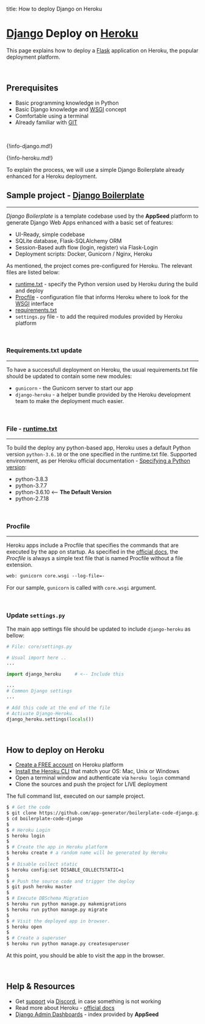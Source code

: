 title: How to deploy Django on Heroku

# [Django](https://www.djangoproject.com/) Deploy on [Heroku](https://www.heroku.com/)

This page explains how to deploy a [Flask](https://www.palletsprojects.com/p/flask/) application on Heroku, the popular deployment platform.

<br />

## Prerequisites

- Basic programming knowledge in Python
- Basic Django knowledge and [WSGI](/what-is/wsgi/) concept
- Comfortable using a terminal
- Already familiar with [GIT](https://git-scm.com/)

<br />

{!info-django.md!}

{!info-heroku.md!}

To explain the process, we will use a simple Django Boilerplate already enhanced for a Heroku deployment.

## Sample project - [Django Boilerplate](https://github.com/app-generator/boilerplate-code-django)
---

*Django Boilerplate* is a template codebase used by the **AppSeed** platform to generate Django Web Apps enhanced with a basic set of features:

- UI-Ready, simple codebase
- SQLite database, Flask-SQLAlchemy ORM
- Session-Based auth flow (login, register) via Flask-Login
- Deployment scripts: Docker, Gunicorn / Nginx, Heroku

As mentioned, the project comes pre-configured for Heroku. The relevant files are listed below:

- [runtime.txt](https://github.com/app-generator/boilerplate-code-django/blob/master/runtime.txt) - specify the Python version used by Heroku during the build and deploy
- [Procfile](https://github.com/app-generator/boilerplate-code-django/blob/master/Procfile) - configuration file that informs Heroku where to look for the [WSGI](/what-is/wsgi/) interface
- [requirements.txt](https://github.com/app-generator/boilerplate-code-django/blob/master/requirements.txt)
- `settings.py` file - to add the required modules provided by Heroku platform

<br />

### Requirements.txt update
---

To have a successfull deployment on Heroku, the usual requirements.txt file should be updated to contain some new modules:

- `gunicorn` - the Gunicorn server to start our app
- `django-heroku` - a helper bundle provided by the Heroku development team to make the deployment much easier.

<br />

### File - [runtime.txt](https://github.com/app-generator/boilerplate-code-django/blob/master/runtime.txt)
---

To build the deploy any python-based app, Heroku uses a default Python version `python-3.6.10` or the one specified in the runtime.txt file. Supported environment, as per Heroku official documentation - [Specifying a Python version](https://devcenter.heroku.com/articles/python-support#specifying-a-python-version):

- python-3.8.3
- python-3.7.7
- python-3.6.10 <-- **The Default Version**
- python-2.7.18

<br />

### Procfile
---

Heroku apps include a Procfile that specifies the commands that are executed by the app on startup.
As specified in the [official docs](https://devcenter.heroku.com/articles/procfile), the *Procfile* is always a simple text file that is named Procfile without a file extension.

```txt
web: gunicorn core.wsgi --log-file=-
```

For our sample, `gunicorn` is called with `core.wsgi` argument.

<br />

### Update `settings.py`

The main app settings file should be updated to include `django-heroku` as bellow: 

```python
# File: core/settings.py

# Usual import here ..
...

import django_heroku     # <-- Include this

...
# Common Django settings
...

# Add this code at the end of the file
# Activate Django-Heroku.
django_heroku.settings(locals())
```

<br />

## How to deploy on Heroku

- [Create a FREE account](https://signup.heroku.com/) on Heroku platform
- [Install the Heroku CLI](https://devcenter.heroku.com/articles/getting-started-with-python#set-up) that match your OS: Mac, Unix or Windows
- Open a terminal window and authenticate via `heroku login` command
- Clone the sources and push the project for LIVE deployment

The full command list, executed on our sample project.

```bash
$ # Get the code
$ git clone https://github.com/app-generator/boilerplate-code-django.git
$ cd boilerplate-code-django
$
$ # Heroku Login
$ heroku login
$
$ # Create the app in Heroku platform
$ heroku create # a random name will be generated by Heroku
$
$ # Disable collect static 
$ heroku config:set DISABLE_COLLECTSTATIC=1
$
$ # Push the source code and trigger the deploy
$ git push heroku master
$
$ # Execute DBSchema Migration
$ heroku run python manage.py makemigrations
$ heroku run python manage.py migrate
$
$ # Visit the deployed app in browser.
$ heroku open
$
$ # Create a superuser
$ heroku run python manage.py createsuperuser
```

At this point, you should be able to visit the app in the browser.

<br />

## Help & Resources

- Get [support](https://appseed.us/support) via [Discord](https://discord.gg/fZC6hup), in case something is not working
- Read more about Heroku - [official docs](https://devcenter.heroku.com/)
- [Django Admin Dashboards](https://appseed.us/admin-dashboards/django) - index provided by **AppSeed**

<br />
